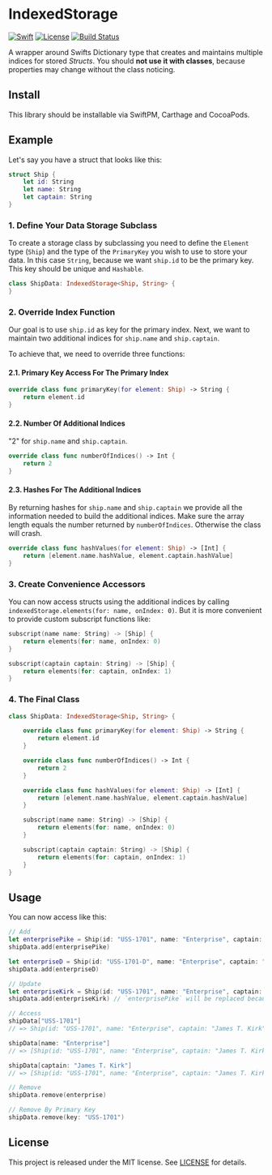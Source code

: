 # IndexedStorage

[![Swift][swift-badge]][swift-url]
[![License][mit-badge]][mit-url]
[![Build Status][travis-badge]][travis-url]

A wrapper around Swifts Dictionary type that creates and maintains multiple indices for stored _Structs_. You should **not use it with classes**, because properties may change without the class noticing.


## Install

This library should be installable via SwiftPM, Carthage and CocoaPods.


## Example

Let's say you have a struct that looks like this:

```swift
struct Ship {
    let id: String
    let name: String
    let captain: String
}
```


### 1. Define Your Data Storage Subclass

To create a storage class by subclassing you need to define the `Element` type (`Ship`)
and the type of the `PrimaryKey` you wish to use to store your data. In this case `String`,
because we want `ship.id` to be the primary key. This key should be unique and `Hashable`.

```swift
class ShipData: IndexedStorage<Ship, String> {
}
```

### 2. Override Index Function

Our goal is to use `ship.id` as key for the primary index. Next, we want to maintain
two additional indices for `ship.name` and `ship.captain`.

To achieve that, we need to override three functions:

#### 2.1. Primary Key Access For The Primary Index

```swift
override class func primaryKey(for element: Ship) -> String {
    return element.id
}
```

#### 2.2. Number Of Additional Indices

"2" for `ship.name` and `ship.captain`.

```swift
override class func numberOfIndices() -> Int {
    return 2
}
```

#### 2.3. Hashes For The Additional Indices

By returning hashes for `ship.name` and `ship.captain` we provide all the information
needed to build the additional indices. Make sure the array length equals the number
returned by `numberOfIndices`. Otherwise the class will crash.

```swift
override class func hashValues(for element: Ship) -> [Int] {
    return [element.name.hashValue, element.captain.hashValue]
}
```

### 3. Create Convenience Accessors

You can now access structs using the additional indices by calling `indexedStorage.elements(for: name, onIndex: 0)`.
But it is more convenient to provide custom subscript functions like:

```swift
subscript(name name: String) -> [Ship] {
    return elements(for: name, onIndex: 0)
}

subscript(captain captain: String) -> [Ship] {
    return elements(for: captain, onIndex: 1)
}
```


### 4. The Final Class

```swift
class ShipData: IndexedStorage<Ship, String> {

    override class func primaryKey(for element: Ship) -> String {
        return element.id
    }

    override class func numberOfIndices() -> Int {
        return 2
    }

    override class func hashValues(for element: Ship) -> [Int] {
        return [element.name.hashValue, element.captain.hashValue]
    }

    subscript(name name: String) -> [Ship] {
        return elements(for: name, onIndex: 0)
    }

    subscript(captain captain: String) -> [Ship] {
        return elements(for: captain, onIndex: 1)
    }
}
```


## Usage

You can now access like this:

```swift
// Add
let enterprisePike = Ship(id: "USS-1701", name: "Enterprise", captain: "Christopher Pike")
shipData.add(enterprisePike)

let enterpriseD = Ship(id: "USS-1701-D", name: "Enterprise", captain: "Jean-Luc Picard")
shipData.add(enterpriseD)

// Update
let enterpriseKirk = Ship(id: "USS-1701", name: "Enterprise", captain: "James T. Kirk")
shipData.add(enterpriseKirk) // `enterprisePike` will be replaced because of the same `id`.

// Access
shipData["USS-1701"]
// => Ship(id: "USS-1701", name: "Enterprise", captain: "James T. Kirk")

shipData[name: "Enterprise"]
// => [Ship(id: "USS-1701", name: "Enterprise", captain: "James T. Kirk"), Ship(id: "USS-1701-D", name: "Enterprise", captain: "Jean-Luc Picard")]

shipData[captain: "James T. Kirk"]
// => [Ship(id: "USS-1701", name: "Enterprise", captain: "James T. Kirk")]

// Remove
shipData.remove(enterprise)

// Remove By Primary Key
shipData.remove(key: "USS-1701")
```

## License

This project is released under the MIT license. See [LICENSE](LICENSE) for details.


[swift-badge]: https://img.shields.io/badge/Swift-3.1-orange.svg?style=flat
[swift-url]: https://swift.org
[mit-badge]: https://img.shields.io/badge/License-MIT-blue.svg?style=flat
[mit-url]: https://tldrlegal.com/license/mit-license
[travis-badge]: https://travis-ci.org/uberbruns/IndexedStorage.svg?branch=master
[travis-url]: https://travis-ci.org/uberbruns/IndexedStorage
